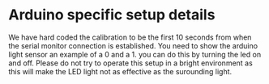 # Arduino specific setup details
We have hard coded the calibration to be the first 10 seconds from when the serial monitor connection is established. You need to show the arduino light sensor an example of a 0 and a 1. you can do this by turning the led on and off. Please do not try to operate this setup in a bright environment as this will make the LED light not as effective as the surounding light. 

